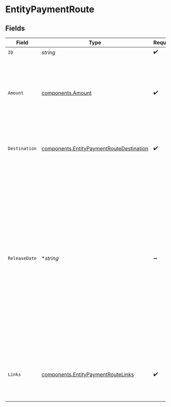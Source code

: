 # EntityPaymentRoute


## Fields

| Field                                                                                                                                                                                                                                                             | Type                                                                                                                                                                                                                                                              | Required                                                                                                                                                                                                                                                          | Description                                                                                                                                                                                                                                                       | Example                                                                                                                                                                                                                                                           |
| ----------------------------------------------------------------------------------------------------------------------------------------------------------------------------------------------------------------------------------------------------------------- | ----------------------------------------------------------------------------------------------------------------------------------------------------------------------------------------------------------------------------------------------------------------- | ----------------------------------------------------------------------------------------------------------------------------------------------------------------------------------------------------------------------------------------------------------------- | ----------------------------------------------------------------------------------------------------------------------------------------------------------------------------------------------------------------------------------------------------------------- | ----------------------------------------------------------------------------------------------------------------------------------------------------------------------------------------------------------------------------------------------------------------- |
| `ID`                                                                                                                                                                                                                                                              | *string*                                                                                                                                                                                                                                                          | :heavy_check_mark:                                                                                                                                                                                                                                                | N/A                                                                                                                                                                                                                                                               | rt_5B8cwPMGnU                                                                                                                                                                                                                                                     |
| `Amount`                                                                                                                                                                                                                                                          | [components.Amount](../../models/components/amount.md)                                                                                                                                                                                                            | :heavy_check_mark:                                                                                                                                                                                                                                                | In v2 endpoints, monetary amounts are represented as objects with a `currency` and `value` field.                                                                                                                                                                 |                                                                                                                                                                                                                                                                   |
| `Destination`                                                                                                                                                                                                                                                     | [components.EntityPaymentRouteDestination](../../models/components/entitypaymentroutedestination.md)                                                                                                                                                              | :heavy_check_mark:                                                                                                                                                                                                                                                | The destination of this portion of the payment.                                                                                                                                                                                                                   |                                                                                                                                                                                                                                                                   |
| `ReleaseDate`                                                                                                                                                                                                                                                     | **string*                                                                                                                                                                                                                                                         | :heavy_minus_sign:                                                                                                                                                                                                                                                | Optionally, schedule this portion of the payment to be transferred to its destination on a later date. The<br/>date must be given in `YYYY-MM-DD` format.<br/><br/>If no date is given, the funds become available to the connected merchant as soon as the payment succeeds. | 2024-12-12                                                                                                                                                                                                                                                        |
| `Links`                                                                                                                                                                                                                                                           | [components.EntityPaymentRouteLinks](../../models/components/entitypaymentroutelinks.md)                                                                                                                                                                          | :heavy_check_mark:                                                                                                                                                                                                                                                | An object with several relevant URLs. Every URL object will contain an `href` and a `type` field.                                                                                                                                                                 |                                                                                                                                                                                                                                                                   |